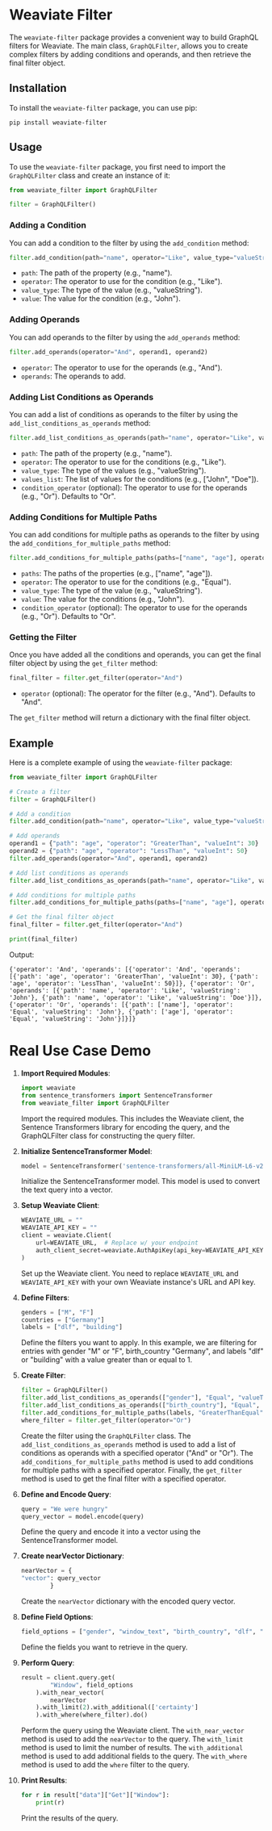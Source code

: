 # Weaviate Filter

The `weaviate-filter` package provides a convenient way to build GraphQL filters for Weaviate. The main class, `GraphQLFilter`, allows you to create complex filters by adding conditions and operands, and then retrieve the final filter object.

## Installation

To install the `weaviate-filter` package, you can use pip:

```
pip install weaviate-filter
```

## Usage

To use the `weaviate-filter` package, you first need to import the `GraphQLFilter` class and create an instance of it:

```python
from weaviate_filter import GraphQLFilter

filter = GraphQLFilter()
```

### Adding a Condition

You can add a condition to the filter by using the `add_condition` method:

```python
filter.add_condition(path="name", operator="Like", value_type="valueString", value="John")
```

- `path`: The path of the property (e.g., "name").
- `operator`: The operator to use for the condition (e.g., "Like").
- `value_type`: The type of the value (e.g., "valueString").
- `value`: The value for the condition (e.g., "John").

### Adding Operands

You can add operands to the filter by using the `add_operands` method:

```python
filter.add_operands(operator="And", operand1, operand2)
```

- `operator`: The operator to use for the operands (e.g., "And").
- `operands`: The operands to add.

### Adding List Conditions as Operands

You can add a list of conditions as operands to the filter by using the `add_list_conditions_as_operands` method:

```python
filter.add_list_conditions_as_operands(path="name", operator="Like", value_type="valueString", values_list=["John", "Doe"])
```

- `path`: The path of the property (e.g., "name").
- `operator`: The operator to use for the conditions (e.g., "Like").
- `value_type`: The type of the values (e.g., "valueString").
- `values_list`: The list of values for the conditions (e.g., ["John", "Doe"]).
- `condition_operator` (optional): The operator to use for the operands (e.g., "Or"). Defaults to "Or".

### Adding Conditions for Multiple Paths

You can add conditions for multiple paths as operands to the filter by using the `add_conditions_for_multiple_paths` method:

```python
filter.add_conditions_for_multiple_paths(paths=["name", "age"], operator="Equal", value_type="valueString", value="John")
```

- `paths`: The paths of the properties (e.g., ["name", "age"]).
- `operator`: The operator to use for the conditions (e.g., "Equal").
- `value_type`: The type of the value (e.g., "valueString").
- `value`: The value for the conditions (e.g., "John").
- `condition_operator` (optional): The operator to use for the operands (e.g., "Or"). Defaults to "Or".

### Getting the Filter

Once you have added all the conditions and operands, you can get the final filter object by using the `get_filter` method:

```python
final_filter = filter.get_filter(operator="And")
```

- `operator` (optional): The operator for the filter (e.g., "And"). Defaults to "And".

The `get_filter` method will return a dictionary with the final filter object.

## Example

Here is a complete example of using the `weaviate-filter` package:

```python
from weaviate_filter import GraphQLFilter

# Create a filter
filter = GraphQLFilter()

# Add a condition
filter.add_condition(path="name", operator="Like", value_type="valueString", value="John")

# Add operands
operand1 = {"path": "age", "operator": "GreaterThan", "valueInt": 30}
operand2 = {"path": "age", "operator": "LessThan", "valueInt": 50}
filter.add_operands(operator="And", operand1, operand2)

# Add list conditions as operands
filter.add_list_conditions_as_operands(path="name", operator="Like", value_type="valueString", values_list=["John", "Doe"])

# Add conditions for multiple paths
filter.add_conditions_for_multiple_paths(paths=["name", "age"], operator="Equal", value_type="valueString", value="John")

# Get the final filter object
final_filter = filter.get_filter(operator="And")

print(final_filter)
```

Output:

```
{'operator': 'And', 'operands': [{'operator': 'And', 'operands': [{'path': 'age', 'operator': 'GreaterThan', 'valueInt': 30}, {'path': 'age', 'operator': 'LessThan', 'valueInt': 50}]}, {'operator': 'Or', 'operands': [{'path': 'name', 'operator': 'Like', 'valueString': 'John'}, {'path': 'name', 'operator': 'Like', 'valueString': 'Doe'}]}, {'operator': 'Or', 'operands': [{'path': ['name'], 'operator': 'Equal', 'valueString': 'John'}, {'path': ['age'], 'operator': 'Equal', 'valueString': 'John'}]}]}
```

# Real Use Case Demo


1. **Import Required Modules**:
    ```python
    import weaviate
    from sentence_transformers import SentenceTransformer
    from weaviate_filter import GraphQLFilter
    ```
    Import the required modules. This includes the Weaviate client, the Sentence Transformers library for encoding the query, and the GraphQLFilter class for constructing the query filter.

2. **Initialize SentenceTransformer Model**:
    ```python
    model = SentenceTransformer('sentence-transformers/all-MiniLM-L6-v2')
    ```
    Initialize the SentenceTransformer model. This model is used to convert the text query into a vector.

3. **Setup Weaviate Client**:
    ```python
    WEAVIATE_URL = ""
    WEAVIATE_API_KEY = ""
    client = weaviate.Client(
        url=WEAVIATE_URL,  # Replace w/ your endpoint
        auth_client_secret=weaviate.AuthApiKey(api_key=WEAVIATE_API_KEY),  # Replace w/ your Weaviate instance API key
    )
    ```
    Set up the Weaviate client. You need to replace `WEAVIATE_URL` and `WEAVIATE_API_KEY` with your own Weaviate instance's URL and API key.

4. **Define Filters**:
    ```python
    genders = ["M", "F"]
    countries = ["Germany"]
    labels = ["dlf", "building"]
    ```
    Define the filters you want to apply. In this example, we are filtering for entries with gender "M" or "F", birth_country "Germany", and labels "dlf" or "building" with a value greater than or equal to 1.

5. **Create Filter**:
    ```python
    filter = GraphQLFilter()
    filter.add_list_conditions_as_operands(["gender"], "Equal", "valueText", genders, "Or")
    filter.add_list_conditions_as_operands(["birth_country"], "Equal", "valueText", countries, "Or")
    filter.add_conditions_for_multiple_paths(labels, "GreaterThanEqual", "valueNumber", 1, "Or")
    where_filter = filter.get_filter(operator="Or")
    ```
    Create the filter using the `GraphQLFilter` class. The `add_list_conditions_as_operands` method is used to add a list of conditions as operands with a specified operator ("And" or "Or"). The `add_conditions_for_multiple_paths` method is used to add conditions for multiple paths with a specified operator. Finally, the `get_filter` method is used to get the final filter with a specified operator.

6. **Define and Encode Query**:
    ```python
    query = "We were hungry"
    query_vector = model.encode(query)
    ```
    Define the query and encode it into a vector using the SentenceTransformer model.

7. **Create nearVector Dictionary**:
    ```python
    nearVector = {
    "vector": query_vector
            }
    ```
    Create the `nearVector` dictionary with the encoded query vector.

8. **Define Field Options**:
    ```python
    field_options = ["gender", "window_text", "birth_country", "dlf", "building"]
    ```
    Define the fields you want to retrieve in the query.

9. **Perform Query**:
    ```python
    result = client.query.get(
            "Window", field_options
        ).with_near_vector(
            nearVector
        ).with_limit(2).with_additional(['certainty']
        ).with_where(where_filter).do()
    ```
    Perform the query using the Weaviate client. The `with_near_vector` method is used to add the `nearVector` to the query. The `with_limit` method is used to limit the number of results. The `with_additional` method is used to add additional fields to the query. The `with_where` method is used to add the `where` filter to the query.

10. **Print Results**:
    ```python
    for r in result["data"]["Get"]["Window"]:
        print(r)
    ```
    Print the results of the query.